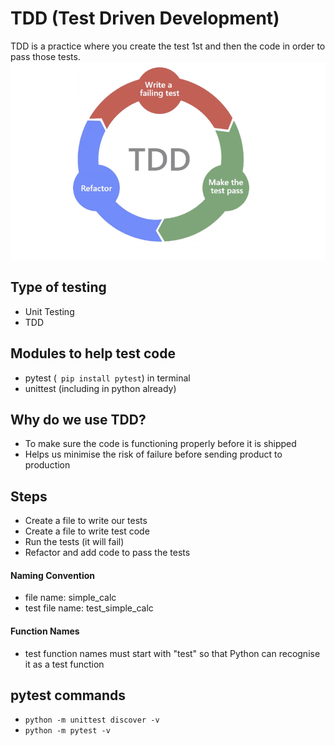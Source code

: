 # TDD (Test Driven Development)
TDD is a practice where you create the test 1st and then the code in order to pass those tests.
![](images/TDD_diagram.png)
## Type of testing
- Unit Testing
- TDD

## Modules to help test code
- pytest (``` pip install pytest```) in terminal
- unittest (including in python already)

## Why do we use TDD?
- To make sure the code is functioning properly before it is shipped
- Helps us minimise the risk of failure before sending product to production

## Steps
- Create a file to write our tests
- Create a file to write test code
- Run the tests (it will fail)
- Refactor and add code to pass the tests

#### **Naming Convention**
- file name: simple_calc
- test file name: test_simple_calc

#### **Function Names**
- test function names must start with "test" so that Python can recognise it as a test function

## pytest commands
- ```python -m unittest discover -v``` 
- ```python -m pytest -v ```